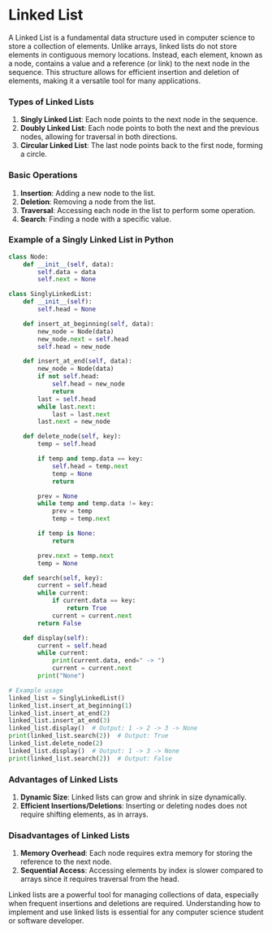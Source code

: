 # Linked List

A Linked List is a fundamental data structure used in computer science to store a collection of elements. Unlike arrays, linked lists do not store elements in contiguous memory locations. Instead, each element, known as a node, contains a value and a reference (or link) to the next node in the sequence. This structure allows for efficient insertion and deletion of elements, making it a versatile tool for many applications.

### Types of Linked Lists

1. **Singly Linked List**: Each node points to the next node in the sequence.
2. **Doubly Linked List**: Each node points to both the next and the previous nodes, allowing for traversal in both directions.
3. **Circular Linked List**: The last node points back to the first node, forming a circle.

### Basic Operations

1. **Insertion**: Adding a new node to the list.
2. **Deletion**: Removing a node from the list.
3. **Traversal**: Accessing each node in the list to perform some operation.
4. **Search**: Finding a node with a specific value.

### Example of a Singly Linked List in Python

```python
class Node:
    def __init__(self, data):
        self.data = data
        self.next = None

class SinglyLinkedList:
    def __init__(self):
        self.head = None

    def insert_at_beginning(self, data):
        new_node = Node(data)
        new_node.next = self.head
        self.head = new_node

    def insert_at_end(self, data):
        new_node = Node(data)
        if not self.head:
            self.head = new_node
            return
        last = self.head
        while last.next:
            last = last.next
        last.next = new_node

    def delete_node(self, key):
        temp = self.head

        if temp and temp.data == key:
            self.head = temp.next
            temp = None
            return

        prev = None
        while temp and temp.data != key:
            prev = temp
            temp = temp.next

        if temp is None:
            return

        prev.next = temp.next
        temp = None

    def search(self, key):
        current = self.head
        while current:
            if current.data == key:
                return True
            current = current.next
        return False

    def display(self):
        current = self.head
        while current:
            print(current.data, end=" -> ")
            current = current.next
        print("None")

# Example usage
linked_list = SinglyLinkedList()
linked_list.insert_at_beginning(1)
linked_list.insert_at_end(2)
linked_list.insert_at_end(3)
linked_list.display()  # Output: 1 -> 2 -> 3 -> None
print(linked_list.search(2))  # Output: True
linked_list.delete_node(2)
linked_list.display()  # Output: 1 -> 3 -> None
print(linked_list.search(2))  # Output: False
```

### Advantages of Linked Lists

1. **Dynamic Size**: Linked lists can grow and shrink in size dynamically.
2. **Efficient Insertions/Deletions**: Inserting or deleting nodes does not require shifting elements, as in arrays.

### Disadvantages of Linked Lists

1. **Memory Overhead**: Each node requires extra memory for storing the reference to the next node.
2. **Sequential Access**: Accessing elements by index is slower compared to arrays since it requires traversal from the head.

Linked lists are a powerful tool for managing collections of data, especially when frequent insertions and deletions are required. Understanding how to implement and use linked lists is essential for any computer science student or software developer.